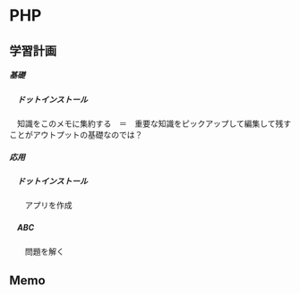 # PHP



## 学習計画

##### 基礎

##### 　ドットインストール

　知識をこのメモに集約する　＝　重要な知識をピックアップして編集して残すことがアウトプットの基礎なのでは？



##### 応用

##### 　ドットインストール

　　アプリを作成

##### 　ABC

　　問題を解く



## Memo